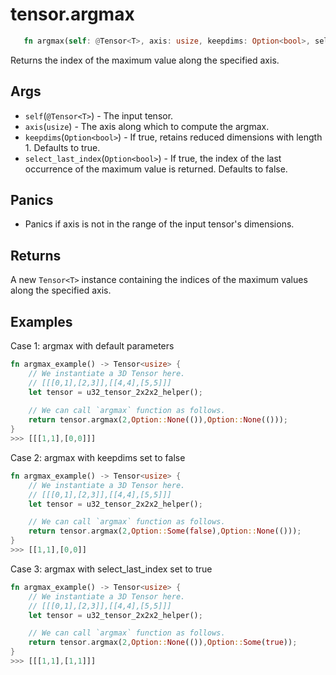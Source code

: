 # tensor.argmax

```rust 
   fn argmax(self: @Tensor<T>, axis: usize, keepdims: Option<bool>, select_last_index: Option<bool>) -> Tensor<usize>;
```

Returns the index of the maximum value along the specified axis.

## Args

* `self`(`@Tensor<T>`) - The input tensor.
* `axis`(`usize`) - The axis along which to compute the argmax.
* `keepdims`(`Option<bool>`) - If true, retains reduced dimensions with length 1. Defaults to true.
* `select_last_index`(`Option<bool>`) - If true, the index of the last occurrence of the maximum value is returned. Defaults to false.   

## Panics

* Panics if axis is not in the range of the input tensor's dimensions.

## Returns 

A new `Tensor<T>` instance containing the indices of the maximum values along the specified axis.

## Examples

Case 1: argmax with default parameters

```rust
fn argmax_example() -> Tensor<usize> {
    // We instantiate a 3D Tensor here.
    // [[[0,1],[2,3]],[[4,4],[5,5]]]
    let tensor = u32_tensor_2x2x2_helper();
		
    // We can call `argmax` function as follows.
    return tensor.argmax(2,Option::None(()),Option::None(()));
}
>>> [[[1,1],[0,0]]]

```
Case 2: argmax with keepdims set to false

```rust
fn argmax_example() -> Tensor<usize> {
    // We instantiate a 3D Tensor here.
    // [[[0,1],[2,3]],[[4,4],[5,5]]]
    let tensor = u32_tensor_2x2x2_helper();

    // We can call `argmax` function as follows.
    return tensor.argmax(2,Option::Some(false),Option::None(()));
}
>>> [[1,1],[0,0]]
```

Case 3: argmax with select_last_index set to true

```rust
fn argmax_example() -> Tensor<usize> {
    // We instantiate a 3D Tensor here.
    // [[[0,1],[2,3]],[[4,4],[5,5]]]
    let tensor = u32_tensor_2x2x2_helper();

    // We can call `argmax` function as follows.
    return tensor.argmax(2,Option::None(()),Option::Some(true));
}
>>> [[[1,1],[1,1]]]
```
